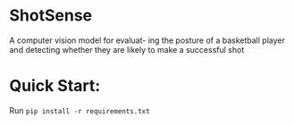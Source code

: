# ShotSense

A computer vision model for evaluat- ing the posture of a basketball player and detecting whether they are likely to make a successful shot

# Quick Start:
Run ```pip install -r requirements.txt```
